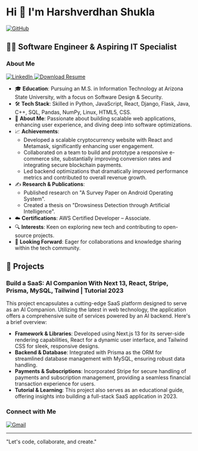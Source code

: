 # Hi 👋 I'm Harshverdhan Shukla
<p align="left">
  <a href="https://github.com/Harshverdhan19">
    <img alt="GitHub" src="https://img.shields.io/badge/-GitHub-181717?style=flat-square&logo=GitHub&logoColor=white" />
  </a>
</p>

## 👨‍💻 Software Engineer & Aspiring IT Specialist

### About Me
<p align="left">
  <a href="https://linkedin.com/in/harshverdhan-shukla-006423160">
    <img alt="LinkedIn" src="https://img.shields.io/badge/-LinkedIn-0077B5?style=flat-square&logo=Linkedin&logoColor=white" />
  </a>
  <a href="https://drive.google.com/uc?export=download&id=1RfOahXIurzuzAFKjBfGXNBJ6-FfZL1_P">
    <img alt="Download Resume" src="https://img.shields.io/badge/-Download%20Resume-blue?style=flat-square&logo=AdobeAcrobatReader&logoColor=white" />
  </a>
</p>



- 🎓 **Education**: Pursuing an M.S. in Information Technology at Arizona State University, with a focus on Software Design & Security.
- 🛠 **Tech Stack**: Skilled in Python, JavaScript, React, Django, Flask, Java, C++, SQL, Pandas, NumPy, Linux, HTML5, CSS.
- 🌟 **About Me**: Passionate about building scalable web applications, enhancing user experience, and diving deep into software optimizations.
- 📈 **Achievements**:
  - Developed a scalable cryptocurrency website with React and Metamask, significantly enhancing user engagement.
  - Collaborated on a team to build and prototype a responsive e-commerce site, substantially improving conversion rates and integrating secure blockchain payments.
  - Led backend optimizations that dramatically improved performance metrics and contributed to overall revenue growth.
- ✍️ **Research & Publications**:
  - Published research on "A Survey Paper on Android Operating System".
  - Created a thesis on "Drowsiness Detection through Artificial Intelligence".
- ☁️ **Certifications**: AWS Certified Developer – Associate.
- 🔍 **Interests**: Keen on exploring new tech and contributing to open-source projects.
- 🤝 **Looking Forward**: Eager for collaborations and knowledge sharing within the tech community.

## 🚀 Projects

### Build a SaaS: AI Companion With Next 13, React, Stripe, Prisma, MySQL, Tailwind | Tutorial 2023
This project encapsulates a cutting-edge SaaS platform designed to serve as an AI Companion. Utilizing the latest in web technology, the application offers a comprehensive suite of services powered by an AI backend. Here's a brief overview:

- **Framework & Libraries**: Developed using Next.js 13 for its server-side rendering capabilities, React for a dynamic user interface, and Tailwind CSS for sleek, responsive designs.
- **Backend & Database**: Integrated with Prisma as the ORM for streamlined database management with MySQL, ensuring robust data handling.
- **Payments & Subscriptions**: Incorporated Stripe for secure handling of payments and subscription management, providing a seamless financial transaction experience for users.
- **Tutorial & Learning**: This project also serves as an educational guide, offering insights into building a full-stack SaaS application in 2023.

### Connect with Me

<p align="left">
  <a href="mailto:hshukla6@asu.edu">
    <img alt="Gmail" src="https://img.shields.io/badge/-Gmail-D14836?style=flat-square&logo=Gmail&logoColor=white" />
  </a>
</p>

---

"Let's code, collaborate, and create."
